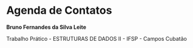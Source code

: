 # Agenda de Contatos

**Bruno Fernandes da Silva Leite**

Trabalho Prático - ESTRUTURAS DE DADOS II - IFSP - Campos Cubatão

